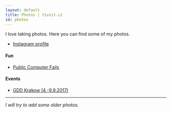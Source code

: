 ```yaml
---
layout: default
title: Photos | tivvit.cz
id: photos
---
```

I love taking photos. Here you can find some of my photos.

* [Instagram profile](https://www.instagram.com/tivvit/)

#### Fun
* [Public Computer Fails](https://goo.gl/photos/ZLWL1uEdRQmAd99u9)

#### Events
* [GDD Krakow (4.-9.9.2017)](https://photos.app.goo.gl/pnOU5afwMSArHsZx2)

***
*I will try to add some older photos.*